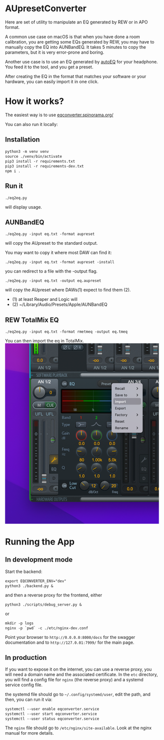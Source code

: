 # AUpresetConverter

Here are set of utility to manipulate an EQ generated by REW or in APO
format.

A common use case on macOS is that when you have done a room calibration, you are getting some EQs generated by REW, you may have to manually
copy the EQ into AUNBandEQ. It takes 5 minutes to copy the parameters,
but it is very error-prone and boring.

Another use case is to use an EQ generated by
[autoEQ](https://github.com/jaakkopasanen/AutoEq/tree/master/results)
for your headphone. You feed it to the tool, and you get a preset.

After creating the EQ in the format that matches your software or your hardware, you can easily import it in one click.

# How it works?

The easiest way is to use <a href="https://eqconverter.spinorama.org/">eqconverter.spinorama.org/</a>

You can also run it locally:

## Installation

```
python3 -m venv venv
source ./venv/bin/activate
pip3 install -r requirements.txt
pip3 install -r requirements-dev.txt
npm i .
```

## Run it

```
./eq2eq.py
```
will display usage.

## AUNBandEQ
```
./eq2eq.py -input eq.txt -format aupreset
```
will copy the AUpreset to the standard output.

You may want to copy it where most DAW can find it:

```
./eq2eq.py -input eq.txt -format aupreset -install
```

you can redirect to a file with the -output flag.

```
./eq2eq.py -input eq.txt -output eq.aupreset
```

will copy the AUpreset where DAWs(1) expect to find them (2).

- (1) at least Reaper and Logic will
- (2) ~/Library/Audio/Presets/Apple/AUNBandEQ

## REW TotalMix EQ
```
./eq2eq.py -input eq.txt -format rmetmeq -output eq.tmeq
```
You can then import the eq in TotalMix.
![RME: how to import eq in a channel](/assets/totalmix-how-to-import-channel.png)

# Running the App

## In development mode

Start the backend:
```
export EQCONVERTER_ENV="dev"
python3 ./backend.py &
```
and then a reverse proxy for the frontend, either
```
python3 ./scripts/debug_server.py &
```
or
```
mkdir -p logs
nginx -p `pwd` -c ./etc/nginx-dev.conf
```

Point your browser to `http://0.0.0.0:8000/docs` for the swagger documentation and to `http://127.0.01:7999/` for the main page.


## In production

If you want to expose it on the internet, you can use a reverse proxy, you will need a domain name and the associated certificate.
In the `etc` directory, you will find a config file for `nginx` (the reverse proxy) and a systemd service config file.

the systemd file should go to `~/.config/systemd/user`, edit the path, and then, you can run it via:

```
systemctl --user enable eqconverter.service
systemctl --user start eqconverter.service
systemctl --user status eqconverter.service
```

The `nginx` file should go to `/etc/nginx/site-available`. Look at the nginx manual for more details.



